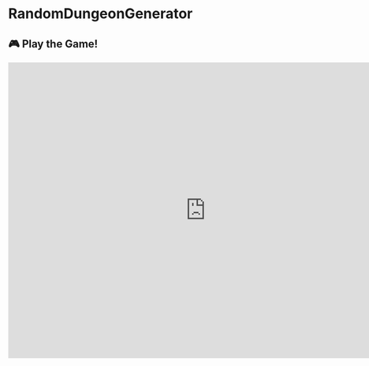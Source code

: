 # RandomDungeonGenerator
 
## 🎮 Play the Game!
<iframe frameborder="0" src="https://dotagood.itch.io/randomdungeongenerator" width="800" height="600"></iframe>
